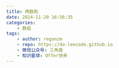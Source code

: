 ```yaml
---
title: 两数和
date: 2024-11-20 16:56:35
categories:
    - 数组
tags:
    - author: reganzm
    - repo: https://do-leecode.github.io
    - 微信公众号: 三角兽
    - 知识星球: Offer快来
---
```

